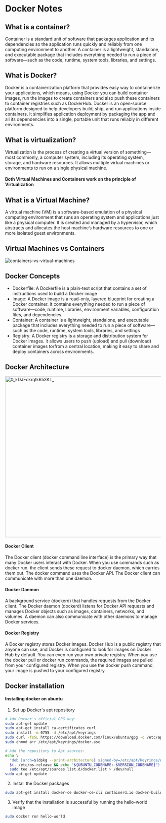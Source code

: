 # Docker Notes

## What is a container?
Container is a standard unit of software that packages application and its dependencies so the application runs quickly and reliably from one computing environment to another. A container is a lightweight, standalone, and executable package that includes everything needed to run a piece of software—such as the code, runtime, system tools, libraries, and settings.

## What is Docker?
Docker is a containerization platform that provides easy way to containerize your applications, which means, using Docker you can build container images, run the images to create containers and also push these containers to container registries such as DockerHub. Docker is an open-source platform designed to help developers build, ship, and run applications inside containers. It simplifies application deployment by packaging the app and all its dependencies into a single, portable unit that runs reliably in different environments.

## What is virtualization?
Virtualization is the process of creating a virtual version of something—most commonly, a computer system, including its operating system, storage, and hardware resources. It allows multiple virtual machines or environments to run on a single physical machine.

#### Both Virtual Machines and Containers work on the principle of Virtualization

## What is a Virtual Machine?
A virtual machine (VM) is a software-based emulation of a physical computing environment that runs an operating system and applications just like a physical computer. It is created and managed by a hypervisor, which abstracts and allocates the host machine’s hardware resources to one or more isolated guest environments.

## Virtual Machines vs Containers

![containers-vs-virtual-machines](https://github.com/user-attachments/assets/362a5506-e3b6-46c0-beb0-02e15a50e754)

## Docker Concepts

- Dockerfile: A Dockerfile is a plain-text script that contains a set of instructions used to build a Docker image
- Image: A Docker image is a read-only, layered blueprint for creating a Docker container. It contains everything needed to run a piece of software—code, runtime, libraries, environment variables, configuration files, and dependencies.
- Container: A container is a lightweight, standalone, and executable package that includes everything needed to run a piece of software—such as the code, runtime, system tools, libraries, and settings
- Registry: A Docker registry is a storage and distribution system for Docker images. It allows users to push (upload) and pull (download) container images to/from a central location, making it easy to share and deploy containers across environments.

## Docker Architecture

<img width="1024" height="519" alt="0_kDJEckrqtk653KL_" src="https://github.com/user-attachments/assets/be8af32e-aaa8-45ee-aec2-919231bfd9e3" />

#### Docker Client
The Docker client (docker command line interface) is the primary way that many Docker users interact with Docker. When you use commands such as docker run, the client sends these request to docker daemon, which carries them out. The docker command uses the Docker API. The Docker client can communicate with more than one daemon.

#### Docker Daemon
A background service (dockerd) that handles requests from the Docker client. The Docker daemon (dockerd) listens for Docker API requests and manages Docker objects such as images, containers, networks, and volumes. A daemon can also communicate with other daemons to manage Docker services.

#### Docker Registry
A Docker registry stores Docker images. Docker Hub is a public registry that anyone can use, and Docker is configured to look for images on Docker Hub by default. You can even run your own private registry. When you use the docker pull or docker run commands, the required images are pulled from your configured registry. When you use the docker push command, your image is pushed to your configured registry.

## Docker installation

#### Installing docker on ubuntu

1. Set up Docker's apt repository

```sh
# Add Docker's official GPG key:
sudo apt-get update
sudo apt-get install ca-certificates curl
sudo install -m 0755 -d /etc/apt/keyrings
sudo curl -fsSL https://download.docker.com/linux/ubuntu/gpg -o /etc/apt/keyrings/docker.asc
sudo chmod a+r /etc/apt/keyrings/docker.asc

# Add the repository to Apt sources:
echo \
  "deb [arch=$(dpkg --print-architecture) signed-by=/etc/apt/keyrings/docker.asc] https://download.docker.com/linux/ubuntu \
  $(. /etc/os-release && echo "${UBUNTU_CODENAME:-$VERSION_CODENAME}") stable" | \
  sudo tee /etc/apt/sources.list.d/docker.list > /dev/null
sudo apt-get update
```

2. Install the Docker packages

```sh
sudo apt-get install docker-ce docker-ce-cli containerd.io docker-buildx-plugin docker-compose-plugin
```

3. Verify that the installation is successful by running the hello-world image

```sh
sudo docker run hello-world
```
